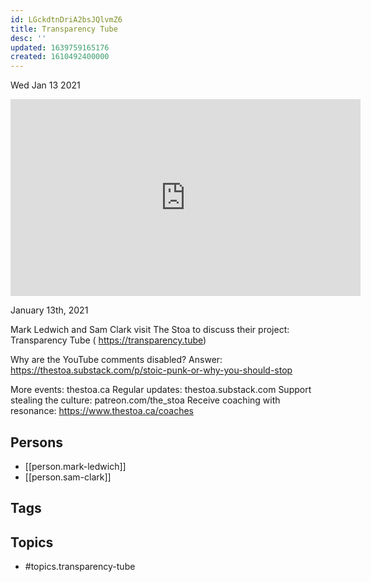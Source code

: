 ```yaml
---
id: LGckdtnDriA2bsJQlvmZ6
title: Transparency Tube
desc: ''
updated: 1639759165176
created: 1610492400000
---
```





Wed Jan 13 2021

<iframe width="560" height="315" src="https://www.youtube.com/embed/0gcx0CoTA9w" title="Transparency Tube w/ Mark Ledwich and Sam Clark" frameborder="0" allow="accelerometer; autoplay; clipboard-write; encrypted-media; gyroscope; picture-in-picture" allowfullscreen ></iframe>

January 13th, 2021

Mark Ledwich and Sam Clark visit The Stoa to discuss their project: Transparency Tube ( https://transparency.tube)

Why are the YouTube comments disabled? Answer: https://thestoa.substack.com/p/stoic-punk-or-why-you-should-stop 

More events: thestoa.ca
Regular updates: thestoa.substack.com
Support stealing the culture: patreon.com/the_stoa
Receive coaching with resonance: https://www.thestoa.ca/coaches

## Persons

- [[person.mark-ledwich]]
- [[person.sam-clark]]

## Tags



## Topics

- #topics.transparency-tube

